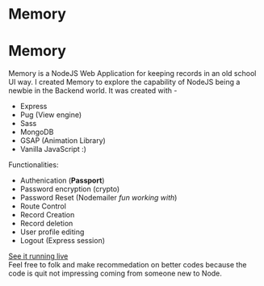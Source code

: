 # Memory
# Memory

Memory is a NodeJS Web Application for keeping records in an old school UI way. I created Memory to explore the capability of NodeJS being a newbie in the Backend world.
It was created with -
- Express
- Pug (View engine)
- Sass
- MongoDB
- GSAP (Animation Library)
- Vanilla JavaScript :)
 
 Functionalities:
 - Authenication (**Passport**)
 - Password encryption (crypto)
 - Password Reset (Nodemailer *fun working with*)
 - Route Control
 - Record Creation
 - Record deletion
 - User profile editing
 - Logout (Express session)

[See it running live](https://rebrand.ly/1sqts75) 
<br>
Feel free to folk and make recommedation on better codes because the code is quit not impressing coming from someone new to Node.


